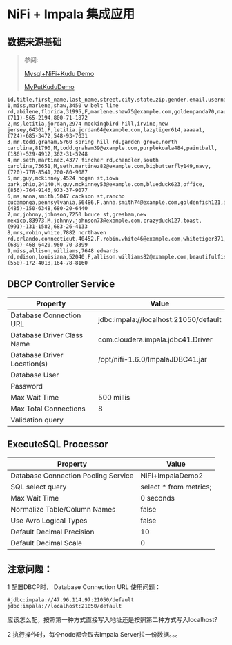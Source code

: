 # NiFi + Impala 集成应用

## 数据来源基础

> 参阅:
>
> [Mysql+NiFi+Kudu Demo](https://community.hortonworks.com/articles/144009/using-the-putkudu-processor-to-ingest-mysql-data-i.html)
>
> [MyPutKuduDemo](https://www.jianshu.com/p/2d7c53d7737a)

```
id,title,first_name,last_name,street,city,state,zip,gender,email,username,password,cell,ssn
1,miss,marlene,shaw,3450 w belt line rd,abilene,florida,31995,F,marlene.shaw75@example.com,goldenpanda70,naughty,(711)-565-2194,800-71-1872
2,ms,letitia,jordan,2974 mockingbird hill,irvine,new jersey,64361,F,letitia.jordan64@example.com,lazytiger614,aaaaa1,(724)-685-3472,548-93-7031
3,mr,todd,graham,5760 spring hill rd,garden grove,north carolina,81790,M,todd.graham39@example.com,purplekoala484,paintball,(186)-529-4912,362-31-5248
4,mr,seth,martinez,4377 fincher rd,chandler,south carolina,73651,M,seth.martinez82@example.com,bigbutterfly149,navy,(720)-778-8541,200-80-9087
5,mr,guy,mckinney,4524 hogan st,iowa park,ohio,24140,M,guy.mckinney53@example.com,blueduck623,office,(856)-764-9146,973-37-9077
6,ms,anna,smith,5047 cackson st,rancho cucamonga,pennsylvania,56486,F,anna.smith74@example.com,goldenfish121,albion,(485)-150-6348,680-20-6440
7,mr,johnny,johnson,7250 bruce st,gresham,new mexico,83973,M,johnny.johnson73@example.com,crazyduck127,toast,(991)-131-1582,683-26-4133
8,mrs,robin,white,7882 northaven rd,orlando,connecticut,40452,F,robin.white46@example.com,whitetiger371,elizabeth,(689)-468-6420,960-70-3399
9,miss,allison,williams,7648 edwards rd,edison,louisiana,52040,F,allison.williams82@example.com,beautifulfish354,sanfran,(550)-172-4018,164-78-8160

```

## DBCP Controller Service

| Property                    | Value                                 |
| --------------------------- | ------------------------------------- |
| Database Connection URL     | jdbc:impala://localhost:21050/default |
| Database Driver Class Name  | com.cloudera.impala.jdbc41.Driver     |
| Database Driver Location(s) | /opt/nifi-1.6.0/ImpalaJDBC41.jar      |
| Database User               |                                       |
| Password                    |                                       |
| Max Wait Time               | 500 millis                            |
| Max Total Connections       | 8                                     |
| Validation query            |                                       |

## ExecuteSQL Processor

| Property                            | Value                  |
| ----------------------------------- | ---------------------- |
| Database Connection Pooling Service | NiFi+ImpalaDemo2       |
| SQL select query                    | select * from metrics; |
| Max Wait Time                       | 0 seconds              |
| Normalize Table/Column Names        | false                  |
| Use Avro Logical Types              | false                  |
| Default Decimal Precision           | 10                     |
| Default Decimal Scale               | 0                      |



## 注意问题：

1 配置DBCP时， Database Connection URL 使用问题： 

```properties
#jdbc:impala://47.96.114.97:21050/default
jdbc:impala://localhost:21050/default
```

应该怎么配，按照第一种方式直接写入地址还是按照第二种方式写入localhost?

2 执行操作时，每个node都会取去Impala Server拉一份数据。。。